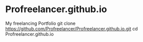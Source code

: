 # Profreelancer.github.io
My freelancing Portfolio
git clone https://github.com/Profreelancer/Profreelancer.github.io.git
cd Profreelancer.github.io
